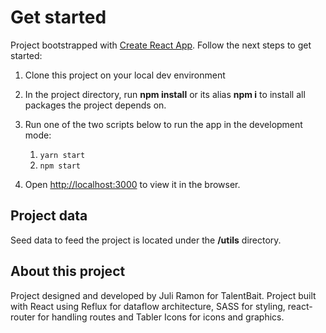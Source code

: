 # Get started

Project bootstrapped with [Create React App](https://github.com/facebook/create-react-app). Follow the next steps to get started:

1. Clone this project on your local dev environment

2. In the project directory, run **npm install** or its alias **npm i** to install all packages the project depends on.

3. Run one of the two scripts below to run the app in the development mode:

   1. `yarn start`
   2. `npm start`

4. Open [http://localhost:3000](http://localhost:3000) to view it in the browser.

## Project data

Seed data to feed the project is located under the **/utils** directory.

## About this project

Project designed and developed by Juli Ramon for TalentBait.
Project built with React using Reflux for dataflow architecture, SASS for styling, react-router for handling routes and Tabler Icons for icons and graphics.
